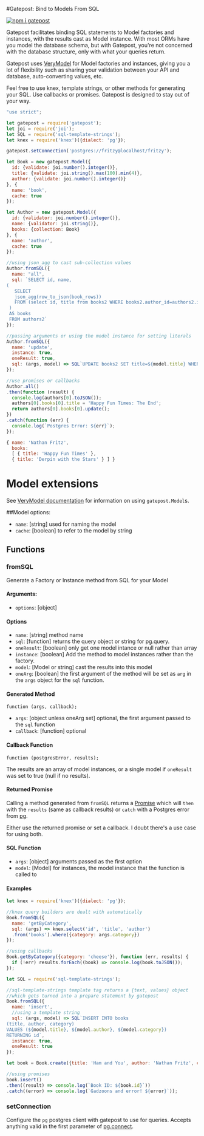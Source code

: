 #Gatepost: Bind to Models From SQL

[![npm i gatepost](https://nodei.co/npm/gatepost.png)](https://www.npmjs.com/package/gatepost)

Gatepost facilitates binding SQL statements to Model factories and instances, with the results cast as Model instance.
With most ORMs have you model the database schema, but with Gatepost, you're not concerned with the database structure, only with what your queries return.

Gatepost uses [VeryModel](https://github.com/fritzy/verymodel) for Model factories and instances, giving you a lot of flexibility such as sharing your validation between your API and database, auto-converting values, etc.

Feel free to use knex, template strings, or other methods for generating your SQL. Use callbacks or promises. Gatepost is designed to stay out of your way.

```javascript
"use strict";

let gatepost = require('gatepost');
let joi = require('joi');
let SQL = require('sql-template-strings');
let knex = require('knex')({dialect: 'pg'});

gatepost.setConnection('postgres://fritzy@localhost/fritzy');

let Book = new gatepost.Model({
  id: {validate: joi.number().integer()},
  title: {validate: joi.string().max(100).min(4)},
  author: {validate: joi.number().integer()}
}, {
  name: 'book',
  cache: true
});

let Author = new gatepost.Model({
  id: {validator: joi.number().integer()},  
  name: {validator: joi.string()},
  books: {collection: Book}
}, {
  name: 'author',
  cache: true
});

//using json_agg to cast sub-collection values
Author.fromSQL({
  name: "all",
  sql: `SELECT id, name,
(
   SELECT
   json_agg(row_to_json(book_rows))
   FROM (select id, title from books2 WHERE books2.author_id=authors2.id) book_rows
 )
 AS books
 FROM authors2`
});

//passing arguments or using the model instance for setting literals
Author.fromSQL({
  name: 'update',
  instance: true,
  oneResult: true,
  sql: (args, model) => SQL`UPDATE books2 SET title=${model.title} WHERE id=${model.id}`
});

//use promises or callbacks
Author.all()
.then(function (result) {
  console.log(authors[0].toJSON());
  authors[0].books[0].title = 'Happy Fun Times: The End';
  return authors[0].books[0].update();
})
.catch(function (err) {
  console.log(`Postgres Error: ${err}`);
});
```

```javascript
{ name: 'Nathan Fritz',
  books:
  [ { title: 'Happy Fun Times' },
  { title: 'Derpin with the Stars' } ] }
```

# Model extensions

See [VeryModel documentation](https://github.com/fritzy/verymodel) for information on using `gatepost.Model`s.

##Model options:

 * `name`: [string] used for naming the model
 * `cache`: [boolean] to refer to the model by string

## Functions

### fromSQL

Generate a Factory or Instance method from SQL for your Model

#### Arguments:

 * `options`: [object]

#### Options

 * `name`: [string] method name
 * `sql`: [function] returns the query object or string for pg.query.
 * `oneResult`: [boolean] only get one model intance or null rather than array
 * `instance`: [boolean] Add the method to model instances rather than the factory.
 * `model`: [Model or string] cast the results into this model
 * `oneArg`: [boolean] the first argument of the method will be set as `arg` in the `args` object for the `sql` function.

#### Generated Method

`function (args, callback);`

 * `args`: [object unless oneArg set] optional, the first argument passed to the `sql` function
 * `callback`: [function] optional


#### Callback Function

`function (postgresError, results);`

The results are an array of model instances, or a single model if `oneResult` was set to true (null if no results).

#### Returned Promise

Calling a method generated from `fromSQL` returns a [Promise](https://developer.mozilla.org/en-US/docs/Web/JavaScript/Reference/Global_Objects/Promise) which will `then` with the `results` (same as callback results) or `catch` with a Postgres error from [pg](https://npmjs.org/package/pg).

Either use the returned promise or set a callback. I doubt there's a use case for using both.

#### SQL Function

 * `args`: [object] arguments passed as the first option
 * `model`: [Model] for instances, the model instance that the function is called to

#### Examples

```javascript
let knex = require('knex')({dialect: 'pg'});

//knex query builders are dealt with automatically
Book.fromSQL({
  name: 'getByCategory',
  sql: (args) => knex.select('id', 'title', 'author')
  .from('books').where({category: args.category})
});

//using callbacks
Book.getByCategory({category: 'cheese'}), function (err, results) {
  if (!err) results.forEach((book) => console.log(book.toJSON());
});
```

```javascript
let SQL = require('sql-template-strings');

//sql-template-strings template tag returns a {text, values} object
//which gets turned into a prepare statement by gatepost
Book.fromSQL({
  name: 'insert',
  //using a template string
  sql: (args, model) => SQL`INSERT INTO books
(title, author, category)
VALUES (${model.title}, ${model.author}, ${model.category})
RETURNING id`,
  instance: true,
  oneResult: true
});

let book = Book.create({title: 'Ham and You', author: 'Nathan Fritz', category: 'ham'});

//using promises
book.insert()
.then((result) => console.log(`Book ID: ${book.id}`))
.catch((error) => console.log(`Gadzoons and error! ${error}`));
```

### setConnection

Configure the `pg` postgres client with gatepost to use for queries. Accepts anything valid in the first parameter of [pg.connect](https://github.com/brianc/node-postgres/wiki/pg#parameters).
